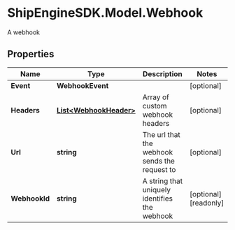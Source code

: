 # ShipEngineSDK.Model.Webhook
A webhook

## Properties

Name | Type | Description | Notes
------------ | ------------- | ------------- | -------------
**Event** | **WebhookEvent** |  | [optional] 
**Headers** | [**List&lt;WebhookHeader&gt;**](WebhookHeader.md) | Array of custom webhook headers | [optional] 
**Url** | **string** | The url that the webhook sends the request to | [optional] 
**WebhookId** | **string** | A string that uniquely identifies the webhook | [optional] [readonly] 

